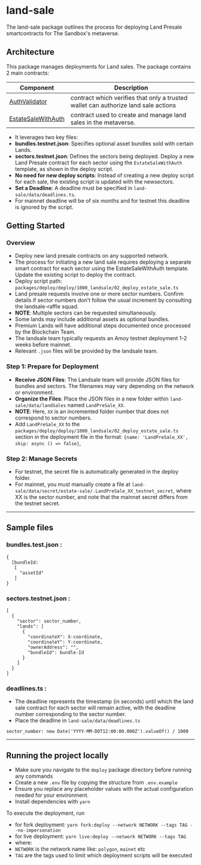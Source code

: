 # land-sale

The land-sale package outlines the process for deploying Land Presale
smartcontracts for The Sandbox's metaverse.

## Architecture

This package manages deployments for Land sales. The package contains 2 main
contracts:

| Component                                              | Description                                                                        |
| ------------------------------------------------------ | ---------------------------------------------------------------------------------- |
| [AuthValidator](contracts/AuthValidator.sol)           | contract which verifies that only a trusted wallet can authorize land sale actions |
| [EstateSaleWithAuth](contracts/EstateSaleWithAuth.sol) | contract used to create and manage land sales in the metaverse.                    |

- It leverages two key files:
- **bundles.testnet.json**: Specifies optional asset bundles sold with certain
  Lands.
- **sectors.testnet.json**: Defines the sectors being deployed. Deploy a new
  Land Presale contract for each sector using the `EstateSaleWithAuth` template,
  as shown in the deploy script.
- **No need for new deploy scripts**: Instead of creating a new deploy script
  for each sale, the existing script is updated with the newsectors.
- **Set a Deadline**: A deadline must be specified in
  `land-sale/data/deadlines.ts`.
- For mainnet deadline will be of six months and for testnet this deadline is
  ignored by the script.

## Getting Started

### Overview

- Deploy new land presale contracts on any supported network.
- The process for initiating a new land sale requires deploying a separate smart
  contract for each sector using the EstateSaleWithAuth template. Update the
  existing script to deploy the contract.
- Deploy script path:
  `packages/deploy/deploy/1000_landsale/02_deploy_estate_sale.ts`
- Land presale requests involve one or more sector numbers. Confirm details if
  sector numbers don’t follow the usual increment by consulting the
  landsale-raffle squad.
- **NOTE**: Multiple sectors can be requested simultaneously.
- Some lands may include additional assets as optional bundles.
- Premium Lands will have additional steps documented once processed by the
  Blockchain Team.
- The landsale team typically requests an Amoy testnet deployment 1-2 weeks
  before mainnet.
- Relevant `.json` files will be provided by the landsale team.

### Step 1: Prepare for Deployment

- **Receive JSON Files**: The Landsale team will provide JSON files for bundles
  and sectors. The filenames may vary depending on the network or environment.
- **Organize the Files**: Place the JSON files in a new folder within
  `land-sale/data/landSales` named `LandPreSale_XX`.
- **NOTE**: Here, `XX` is an incremented folder number that does not correspond
  to sector numbers.
- Add `LandPreSale_XX` to the
  `packages/deploy/deploy/1000_landsale/02_deploy_estate_sale.ts` section in the
  deployment file in the format:
  `{name: 'LandPreSale_XX', skip: async () => false}`,

### Step 2: Manage Secrets

- For testnet, the secret file is automatically generated in the deploy folder.
- For mainnet, you must manually create a file at
  `land-sale/data/secret/estate-sale/.LandPreSale_XX_testnet_secret`, where XX
  is the sector number, and note that the mainnet secret differs from the
  testnet secret.

---

## Sample files

### bundles.test.json :

```
{
  [bundleId:
   [
     "assetId"
   ]
}
```

### sectors.testnet.json :

```
[
  {
    "sector": sector_number,
    "lands": [
      {
        "coordinateX": X-coordinate,
        "coordinateY": Y-coordinate,
        "ownerAddress": "",
        "bundleId": bundle-Id
      }
    ]
  }
]
```

### deadlines.ts :

- The deadline represents the timestamp (in seconds) until which the land sale
  contract for each sector will remain active, with the deadline number
  corresponding to the sector number.
- Place the deadline in `land-sale/data/deadlines.ts`

```
sector_number: new Date('YYYY-MM-DDT12:00:00.000Z').valueOf() / 1000
```

---

## Running the project locally

- Make sure you navigate to the `deploy` package directory before running any
  commands
- Create a new `.env` file by copying the structure from `.env.example`
- Ensure you replace any placeholder values with the actual configuration needed
  for your environment.
- Install dependencies with `yarn`

To execute the deployment, run

- for fork deployment:
  `yarn fork:deploy --network NETWORK --tags TAG --no-impersonation`
- for live deployment: `yarn live:deploy --network NETWORK --tags TAG`
- where:
- `NETWORK` is the network name like: `polygon`, `mainet` etc
- `TAG` are the tags used to limit which deployment scripts will be executed
